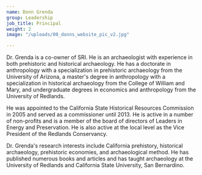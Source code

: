 ```yaml
---
name: Donn Grenda
group: Leadership
job_title: Principal
weight: 2
image: "/uploads/00_donns_website_pic_v2.jpg"

---
```

Dr. Grenda is a co-owner of SRI.  He is an archaeologist with experience in both prehistoric and historical archaeology.  He has a doctorate in anthropology with a specialization in prehistoric archaeology from the University of Arizona, a master's degree in anthropology with a specialization in historical archaeology from the College of William and Mary, and undergraduate degrees in economics and anthropology from the University of Redlands.

He was appointed to the California State Historical Resources Commission in 2005 and served as a commissioner until 2013. He is active in a number of non-profits and is a member of the board of directors of Leaders in Energy and Preservation. He is also active at the local level as the Vice President of the Redlands Conservancy.

Dr. Grenda's research interests include California prehistory, historical archaeology, prehistoric economies, and archaeological method. He has published numerous books and articles and has taught archaeology at the University of Redlands and California State University, San Bernardino.